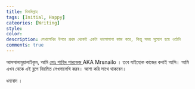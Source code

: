 ```yaml
---
title: বিসমিল্লাহ 
tags: [Initial, Happy]
cateories: [Writing]
style: 
color: 
description: লেখালেখির উপরে প্রথম থেকেই একটা ভালোলাগা কাজ করে, কিন্তু সময় সুযোগ হয়ে ওঠেনি 
comments: true
---
```


আসসালামুয়ালাইকুম, আমি [ মোঃ শাহিদ পারভেজ ](https://www.facebook.com/mrsnailo) AKA Mrsnailo । তবে যাইহোক কাজের কথাই আসি। আমি এখন থেকে এই ব্লগে নিয়মিত লেখগালেখি করব। আশা করি সাথে থাকবেন। 

ধন্যবাদ ।